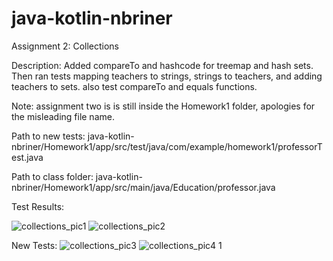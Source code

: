 # java-kotlin-nbriner

Assignment 2: Collections

Description: Added compareTo and hashcode for treemap and hash sets. Then ran tests mapping teachers to strings, strings to teachers, and adding teachers to sets. also
test compareTo and equals functions.

Note: assignment two is is still inside the Homework1 folder, apologies for the misleading file name.

Path to new tests: java-kotlin-nbriner/Homework1/app/src/test/java/com/example/homework1/professorTest.java 

Path to class folder: java-kotlin-nbriner/Homework1/app/src/main/java/Education/professor.java 

Test Results:

![collections_pic1](https://user-images.githubusercontent.com/68364120/158659124-50af536f-b35e-44ff-aabe-b9ac92eb5ef0.PNG)
![collections_pic2](https://user-images.githubusercontent.com/68364120/158659176-916007be-b8f2-4f5a-9fe5-ae867dd9eb67.PNG)

New Tests:
![collections_pic3](https://user-images.githubusercontent.com/68364120/158659900-1be59069-d688-4ee9-8c5f-c4616479a93c.png)
![collections_pic4 1](https://user-images.githubusercontent.com/68364120/158660860-480e6632-35b4-41a9-8674-01cbb5bf8c1c.PNG)
